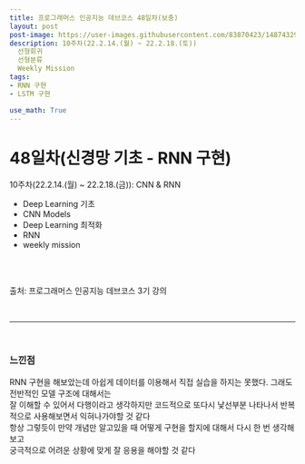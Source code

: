 ```yaml
---
title: 프로그래머스 인공지능 데브코스 48일차(보충)
layout: post
post-image: https://user-images.githubusercontent.com/83870423/148743292-e6a1b86d-95ca-4f30-b96a-482104d72319.png
description: 10주차(22.2.14.(월) ~ 22.2.18.(토)) 
  선형회귀
  선형분류
  Weekly Mission
tags:
- RNN 구현
- LSTM 구현

use_math: True
---
```

# 48일차(신경망 기초 - RNN 구현)

10주차(22.2.14.(월) ~ 22.2.18.(금)): CNN & RNN
* Deep Learning 기초
* CNN Models
* Deep Learning 최적화
* RNN
* weekly mission
<br>
<br>

출처: 프로그래머스 인공지능 데브코스 3기 강의

<br>

---

<br>

### 느낀점
RNN 구현을 해보았는데 아쉽게 데이터를 이용해서 직접 실습을 하지는 못했다. 그래도 전반적인 모델 구조에 대해서는<br>
잘 이해할 수 있어서 다행이라고 생각하지만 코드적으로 또다시 낯선부분 나타나서 반복적으로 사용해보면서 익혀나가야할 것 같다<br>
항상 그렇듯이 만약 개념만 알고있을 때 어떻게 구현을 할지에 대해서 다시 한 번 생각해보고<br>
궁극적으로 어려운 상황에 맞게 잘 응용을 해야할 것 같다
